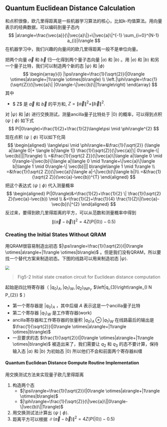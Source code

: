 ## Quantum Euclidean Distance Calculation

和点积很像，欧几里得距离是一些机器学习算法的核心，比如k-均值算法。用向量表示的经典数据，可以编码到量子态内
$$
|a\rangle=\frac{\vec{a}}{\|\vec{a}\|}=\|\vec{a}\|^{-1} \sum_{i=0}^{N-1} a_{i}|i\rangle
$$
在机器学习中，我们兴趣的向量间的欧几里得距离一般不是单位向量。

把两个向量 $\vec{a}$ 和 $\vec{b}$  归一化得到两个量子态向量 $|a\rangle$ 和 $|b\rangle$ 。用 $|a\rangle$ 和 $|b\rangle$ 和另一个量子比特，我们可以制造两个新的态 $|\psi\rangle$ 和 $|\phi\rangle$  
$$
\begin{array}{l}
|\psi\rangle=\frac{1}{\sqrt{2}}(|0\rangle \otimes|a\rangle+|1\rangle \otimes|b\rangle) \\
\left.|\phi\rangle=\frac{1}{\sqrt{Z}}(\|\vec{a}\| |0\rangle-\|\vec{b}\||1\rangle\right)
\end{array}
$$
其中

- $ Z$ 是 $\vec{a}$ 和 $\vec{b}$ 的平方和, $Z=\|\vec{a}\|^{2}+\|\vec{b}\|^{2} .$

对 $|\psi\rangle$ 和 $|\phi\rangle$  进行交换测试，测量ancilla量子比特处于 $|0\rangle$ 的概率，可以得到点积 $\langle\psi \mid \phi\rangle$ 如下式
$$
P(|0\rangle)=\frac{1}{2}+\frac{1}{2}\langle\psi \mid \phi\rangle^{2}
$$
现在点积 $\langle\psi \mid \phi\rangle$ 可以如下化简
$$
\begin{aligned}
\langle\psi \mid \phi\rangle=&\frac{1}{\sqrt{2}} (\langle a|\langle 0|+ \langle b|\langle 1|) \frac{1}{\sqrt{Z}}(\|\vec{a}|\| 0\rangle-\| \vec{b}|||1\rangle)  \\
=&\frac{1}{\sqrt{2 Z}}(\|\vec{a}\|\langle a|\langle 0 \mid 0\rangle-\|\vec{b}\|\langle a|\langle 0 \mid 1\rangle+\|\vec{a}\|\langle b|\langle 1 \mid 0\rangle-\| \vec{b}||| b\rangle\langle 1 \mid 1\rangle \\
=&\frac{1}{\sqrt{2 Z}}(\|\vec{a}\|\langle a|-\|\vec{b}\|\langle b|)\\
=&\frac{1}{\sqrt{2 Z}}(\vec{a}-\vec{b})^{T}
\end{aligned}
$$
把这个表达式 $\langle\psi \mid \phi\rangle$ 代入测量概率
$$
\begin{aligned}
P(|0\rangle)&=\frac{1}{2}+\frac{1}{2} \| \frac{1}{\sqrt{2} Z}(\vec{a}-\vec{b}) \mid \\
&=\frac{1}{2}+\frac{1}{4} \frac{1}{Z}\|(\vec{a}-\vec{b})\|^{2}
\end{aligned}
$$
反过来，要得到欧几里得距离的平方，可以从范数和测量概率中得到
$$
\|(\vec{a}-\vec{b})\|^{2}=4 Z(P(|0\rangle)-0.5)
$$

### Creating the Initial States Without QRAM 

用QRAM很容易制造出初态 $|\psi\rangle=\frac{1}{\sqrt{2}}(|0\rangle \otimes|a\rangle+|1\rangle \otimes|b\rangle)$ 。但是我们没有QRAM，所以要找一个替代方案来制造初态。下图的线路可以用来制造初态 $|\psi\rangle$. 

<img src="https://jptanjing.oss-cn-beijing.aliyuncs.com/img/image-20210822015333582.png" style="zoom:80%;" />

> Fig5-2 Initial state creation circuit for Euclidean distance computation

起始是四比特寄存器（ $\left|q_{0}\right\rangle_{A},\left|q_{1}\right\rangle_{W},\left|q_{2}\right\rangle_{I N P_{1}}$, $\left|q_{3}\right\rangle_{I N P_{2}} $ ）

- 第一个寄存器是 $\left|q_{0}\right\rangle_{A}$ ，其中后缀 $A$ 表示这是一个ancilla量子比特
- 第二个寄存器 $\left|q_{1}\right\rangle_{W}$ 是工作寄存器(work) 
- ancilla寄存器和工作寄存器的张量积 $\left|q_{0}\right\rangle_{A} \otimes\left|q_{1}\right\rangle_{W}$ 在线路最后的输出是 $\frac{1}{\sqrt{2}}(|0\rangle \otimes|a\rangle+|1\rangle \otimes|b\rangle)$ 
- 一旦要求的态 $\frac{1}{\sqrt{2}}(|0\rangle \otimes|a\rangle+|1\rangle \otimes|b\rangle)$ 被造出来了，我们需要让 $q_{2}$ 和 $q_{3}$ 的态不要计算，保持输入态 $|a\rangle$ 和 $|b\rangle$ 为初始态 $|0\rangle$ 所以他们不会和前面两个寄存器纠缠 

#### Quantum Euclidean Distance Gompute Routine Implementation

用交换测试方法来实现量子欧几里得距离

1. 构造两个态
   - $|\psi\rangle=\frac{1}{\sqrt{2}}(|0\rangle \otimes|a\rangle+|1\rangle \otimes|b\rangle)$ 
   - $|\phi\rangle=\frac{1}{\sqrt{Z}}(\|\vec{a}\||0\rangle-\|\vec{b}\||1\rangle)$  
2. 用交换测试法计算出 $\langle\psi \mid \phi\rangle$.  
3. 距离平方可以根据 $\|(\vec{a}-\vec{b})\|^{2}=4 Z(P(|0\rangle)-0.5)$ 